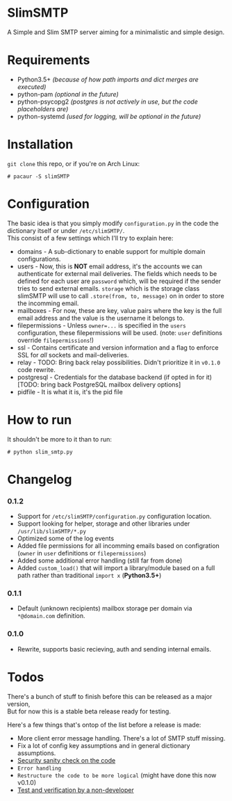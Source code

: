 SlimSMTP
========

A Simple and Slim SMTP server aiming for a minimalistic and simple design.

Requirements
============

 * Python3.5+ *(because of how path imports and dict merges are executed)*
 * python-pam *(optional in the future)*
 * python-psycopg2 *(postgres is not actively in use, but the code placeholders are)*
 * python-systemd *(used for logging, will be optional in the future)*

Installation
============

`git clone` this repo, or if you're on Arch Linux:

    # pacaur -S slimSMTP

Configuration
=============

The basic idea is that you simply modify `configuration.py` in the code the dictionary itself or under `/etc/slimSMTP/`.<br>
This consist of a few settings which I'll try to explain here:

 * domains         - A sub-dictionary to enable support for multiple domain configurations.
 * users           - Now, this is **NOT** email address, it's the accounts we can authenticate for external mail deliveries.
                     The fields which needs to be defined for each user are `password` which, will be required if the sender tries to send external emails.
                     `storage` which is the storage class slimSMTP will use to call `.store(from, to, message)` on in order to store the incomming email.
 * mailboxes       - For now, these are key, value pairs where the key is the full email address and the value is the username it belongs to.
 * filepermissions - Unless `owner=...` is specified in the `users` configuration, these filepermissions will be used. (note: `user` definitions override `filepermissions`!)
 * ssl             - Contains certificate and version information and a flag to enforce SSL for _all_ sockets and mail-deliveries.
 * relay           - TODO: Bring back relay possibilities. Didn't prioritize it in `v0.1.0` code rewrite.
 * postgresql      - Credentials for the database backend (if opted in for it) [TODO: bring back PostgreSQL mailbox delivery options]
 * pidfile         - It is what it is, it's the pid file

How to run
==========

It shouldn't be more to it than to run:

    # python slim_smtp.py

Changelog
=========

### 0.1.2
 * Support for `/etc/slimSMTP/configuration.py` configuration location.
 * Support looking for helper, storage and other libraries under `/usr/lib/slimSMTP/*.py`
 * Optimized some of the log events
 * Added file permissions for all incomming emails based on configration (`owner` in `user` definitions or `filepermissions`)
 * Added some additional error handling (still far from done)
 * Added `custom_load()` that will import a library/module based on a full path rather than traditional `import x` (**Python3.5+**)

### 0.1.1
 * Default (unknown recipients) mailbox storage per domain via `*@domain.com` definition.

### 0.1.0
 * Rewrite, supports basic recieving, auth and sending internal emails.

Todos
=====

There's a bunch of stuff to finish before this can be released as a major version,<br>
But for now this is a stable beta release ready for testing.

Here's a few things that's ontop of the list before a release is made:

 * More client error message handling. There's a lot of SMTP stuff missing.
 * Fix a lot of config key assumptions and in general dictionary assumptions.
 * [Security sanity check on the code](https://github.com/Torxed/SlimSMTP/issues/3)
 * ```Error handling```
 * ```Restructure the code to be more logical``` (might have done this now v0.1.0)
 * [Test and verification by a non-developer](https://github.com/Torxed/SlimSMTP/issues/5)
